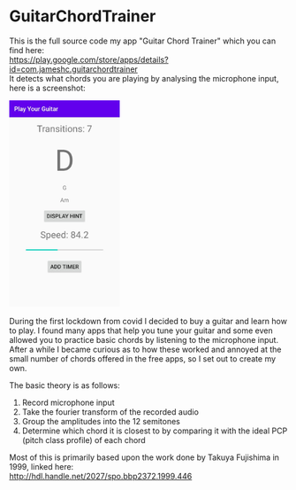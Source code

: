 # GuitarChordTrainer
This is the full source code my app "Guitar Chord Trainer" which you can find here:  
https://play.google.com/store/apps/details?id=com.jameshc.guitarchordtrainer  
It detects what chords you are playing by analysing the microphone input, here is a screenshot:  


<img src="chordtrainer.jpg" width="200" height=auto />


During the first lockdown from covid I decided to buy a guitar and learn how to play. I found many apps that help you 
tune your guitar and some even allowed you to practice basic chords by listening to the microphone input. After a while 
I became curious as to how these worked and annoyed at the small number of chords offered in the free apps, so I set out 
to create my own.


The basic theory is as follows:  
1. Record microphone input
2. Take the fourier transform of the recorded audio
3. Group the amplitudes into the 12 semitones
4. Determine which chord it is closest to by comparing it with the ideal PCP (pitch class profile) of each chord


Most of this is primarily based upon the work done by Takuya Fujishima in 1999, linked here:  
http://hdl.handle.net/2027/spo.bbp2372.1999.446
